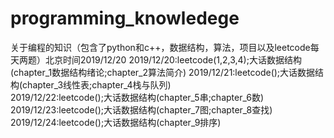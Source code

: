 # programming_knowledege
关于编程的知识（包含了python和c++，数据结构，算法，项目以及leetcode每天两题）北京时间2019/12/20
  2019/12/20:leetcode(1,2,3,4);大话数据结构(chapter_1数据结构绪论;chapter_2算法简介) 
  2019/12/21:leetcode();大话数据结构(chapter_3线性表;chapter_4栈与队列)  
  2019/12/22:leetcode();大话数据结构(chapter_5串;chapter_6数)  
  2019/12/23:leetcode();大话数据结构(chapter_7图;chapter_8查找)  
  2019/12/24:leetcode();大话数据结构(chapter_9排序)  
